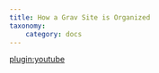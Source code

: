 ```yaml
---
title: How a Grav Site is Organized
taxonomy:
    category: docs
---
```


[plugin:youtube](https://www.youtube.com/watch?v=9zX1SeK3snI)
